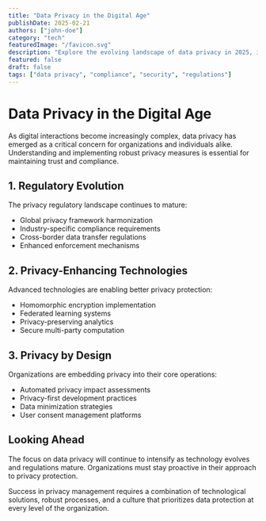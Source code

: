 ```yaml
---
title: "Data Privacy in the Digital Age"
publishDate: 2025-02-21
authors: ["john-doe"]
category: "tech"
featuredImage: "/favicon.svg"
description: "Explore the evolving landscape of data privacy in 2025, including regulatory compliance, privacy-enhancing technologies, and best practices for data protection."
featured: false
draft: false
tags: ["data privacy", "compliance", "security", "regulations"]
---
```


# Data Privacy in the Digital Age

As digital interactions become increasingly complex, data privacy has emerged as a critical concern for organizations and individuals alike. Understanding and implementing robust privacy measures is essential for maintaining trust and compliance.

## 1. Regulatory Evolution

The privacy regulatory landscape continues to mature:

- Global privacy framework harmonization
- Industry-specific compliance requirements
- Cross-border data transfer regulations
- Enhanced enforcement mechanisms

## 2. Privacy-Enhancing Technologies

Advanced technologies are enabling better privacy protection:

- Homomorphic encryption implementation
- Federated learning systems
- Privacy-preserving analytics
- Secure multi-party computation

## 3. Privacy by Design

Organizations are embedding privacy into their core operations:

- Automated privacy impact assessments
- Privacy-first development practices
- Data minimization strategies
- User consent management platforms

## Looking Ahead

The focus on data privacy will continue to intensify as technology evolves and regulations mature. Organizations must stay proactive in their approach to privacy protection.

Success in privacy management requires a combination of technological solutions, robust processes, and a culture that prioritizes data protection at every level of the organization.
